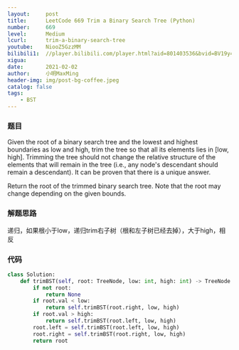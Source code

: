 ```yaml
---
layout:     post
title:      LeetCode 669 Trim a Binary Search Tree (Python)
number:     669
level:      Medium
lcurl:      trim-a-binary-search-tree
youtube:    NiooZ5GzzMM
bilibili1:  //player.bilibili.com/player.html?aid=801403536&bvid=BV19y4y1J7fu&cid=291818257&page=1
xigua:      
date:       2021-02-02
author:     小明MaxMing
header-img: img/post-bg-coffee.jpeg
catalog: false
tags:
    - BST
---
```


### 题目

Given the root of a binary search tree and the lowest and highest boundaries as low and high, trim the tree so that all its elements lies in [low, high]. Trimming the tree should not change the relative structure of the elements that will remain in the tree (i.e., any node's descendant should remain a descendant). It can be proven that there is a unique answer.

Return the root of the trimmed binary search tree. Note that the root may change depending on the given bounds.

### 解题思路

递归，如果根小于low，递归trim右子树（根和左子树已经去掉），大于high，相反

### 代码
```python
class Solution:
    def trimBST(self, root: TreeNode, low: int, high: int) -> TreeNode:
        if not root:
            return None
        if root.val < low:
            return self.trimBST(root.right, low, high)
        if root.val > high:
            return self.trimBST(root.left, low, high)
        root.left = self.trimBST(root.left, low, high)
        root.right = self.trimBST(root.right, low, high)
        return root
```
